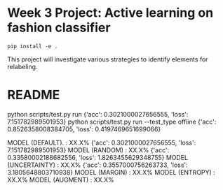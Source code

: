 # Week 3 Project: Active learning on fashion classifier

```
pip install -e .
```

This project will investigate various strategies to identify elements for relabeling.

# README
python scripts/test.py run {'acc': 0.3021000027656555, 'loss': 7.151782989501953}
python scripts/test.py run --test_type offline {'acc': 0.8526358008384705, 'loss': 0.4197469651699066}

MODEL (DEFAULT).    : XX.X% {'acc': 0.3021000027656555, 'loss': 7.151782989501953}
MODEL (RANDOM)      : XX.X% {'acc': 0.33580002188682556, 'loss': 1.8263455629348755}
MODEL (UNCERTAINTY) : XX.X% {'acc': 0.3557000756263733, 'loss': 3.1805648803710938}
MODEL (MARGIN)      : XX.X%
MODEL (ENTROPY)     : XX.X%
MODEL (AUGMENT)     : XX.X%
